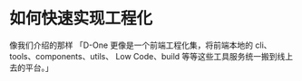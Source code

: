 # 如何快速实现工程化

像我们介绍的那样 「D-One 更像是一个前端工程化集，将前端本地的 cli、tools、components、utils、 Low Code、build 等等这些工具服务统一搬到线上去的平台。」